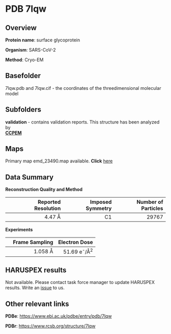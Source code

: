 # PDB 7lqw

## Overview

**Protein name**: surface glycoprotein

**Organism**: SARS-CoV-2

**Method**: Cryo-EM



## Basefolder

7lqw.pdb and 7lqw.cif - the coordinates of the threedimensional molecular model

## Subfolders





**validation** - contains validation reports. This structure has been analyzed by <br>     [**CCPEM**](https://github.com/thorn-lab/coronavirus_structural_task_force/tree/master/pdb/surface_glycoprotein/SARS-CoV-2/7lqw/validation/ccpem-validation)



## Maps

Primary map emd_23490.map available. **Click** [here](http://ftp.wwpdb.org/pub/emdb/structures/EMD-23490/map/) 

## Data Summary
**Reconstruction Quality and Method**

|   | Reported Resolution | Imposed Symmetry | Number of Particles |
|---|-------------:|----------------:|--------------:|
|   |4.47 Å|C1|29767|

**Experiments**

|   | Frame Sampling | Electron Dose |
|---|-------------:|----------------:|
|   |1.058 Å|51.69 e<sup>-</sup>/Å<sup>2</sup>|

## HARUSPEX results

Not available. Please contact task force manager to update HARUSPEX results. Write an [issue](https://github.com/thorn-lab/coronavirus_structural_task_force/issues) to us.

## Other relevant links 
**PDBe**:  https://www.ebi.ac.uk/pdbe/entry/pdb/7lqw
 
**PDBr**: https://www.rcsb.org/structure/7lqw 
